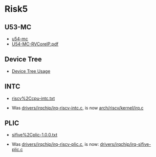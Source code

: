 # Risk5

## U53-MC

* [u54-mc](https://www.sifive.com/cores/u54-mc)
* [U54-MC-RVCoreIP.pdf](https://static.dev.sifive.com/U54-MC-RVCoreIP.pdf)

## Device Tree

* [Device Tree Usage](https://elinux.org/Device_Tree_Usage)

## INTC

* [riscv%2Ccpu-intc.txt](https://github.com/torvalds/linux/blob/master/Documentation/devicetree/bindings/interrupt-controller/riscv%2Ccpu-intc.txt)

* Was [drivers/irqchip/irq-riscv-intc.c](https://github.com/shanegibbs/riscv-linux/blob/fe92d7905c6ea0ebeabeb725b8040754ede7c220/drivers/irqchip/irq-riscv-intc.c), is now [arch/riscv/kernel/irq.c](https://github.com/torvalds/linux/blob/master/arch/riscv/kernel/irq.c)

## PLIC

* [sifive%2Cplic-1.0.0.txt](https://github.com/torvalds/linux/blob/master/Documentation/devicetree/bindings/interrupt-controller/sifive%2Cplic-1.0.0.txt)

* Was [drivers/irqchip/irq-riscv-plic.c](https://github.com/shanegibbs/riscv-linux/blob/fe92d7905c6ea0ebeabeb725b8040754ede7c220/drivers/irqchip/irq-riscv-plic.c), is now: [drivers/irqchip/irq-sifive-plic.c](
https://github.com/torvalds/linux/blob/e5f6d9afa3415104e402cd69288bb03f7165eeba/drivers/irqchip/irq-sifive-plic.c)
